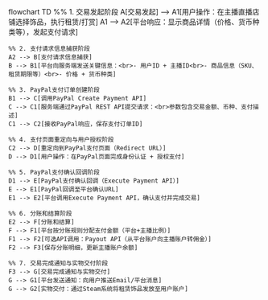 flowchart TD
    %% 1. 交易发起阶段
    A[交易发起] --> A1[用户操作：在主播直播店铺选择饰品，执行租赁/打赏]
    A1 --> A2[平台响应：显示商品详情（价格、货币种类等），发起支付请求]

    %% 2. 支付请求信息捕获阶段
    A2 --> B[支付请求信息捕获]
    B --> B1[平台向服务端发送关键信息：<br>- 用户ID + 主播ID<br>- 商品信息（SKU、租赁期限等）<br>- 价格 + 货币种类]

    %% 3. PayPal支付订单创建阶段
    B1 --> C[调用PayPal Create Payment API]
    C --> C1[服务端通过PayPal REST API提交请求：<br>参数包含交易金额、币种、支付描述]
    C1 --> C2[接收PayPal响应，保存支付订单ID]

    %% 4. 支付页面重定向与用户授权阶段
    C2 --> D[重定向到PayPal支付页面（Redirect URL）]
    D --> D1[用户操作：在PayPal页面完成身份认证 + 授权支付]

    %% 5. PayPal支付确认回调阶段
    D1 --> E[PayPal支付确认回调（Execute Payment API）]
    E --> E1[PayPal回调至平台确认URL]
    E1 --> E2[平台调用Execute Payment API，确认支付并完成交易]

    %% 6. 分账和结算阶段
    E2 --> F[分账和结算]
    F --> F1[平台按分账规则分配支付金额（平台+主播比例）]
    F1 --> F2[可选API调用：Payout API（从平台账户向主播账户转佣金）]
    F2 --> F3[保存分账明细，更新主播账户余额]

    %% 7. 交易完成通知与实物交付阶段
    F3 --> G[交易完成通知与实物交付]
    G --> G1[平台发送通知：向用户推送Email/平台消息]
    G --> G2[实物交付：通过Steam系统将租赁饰品发放至用户账户]

